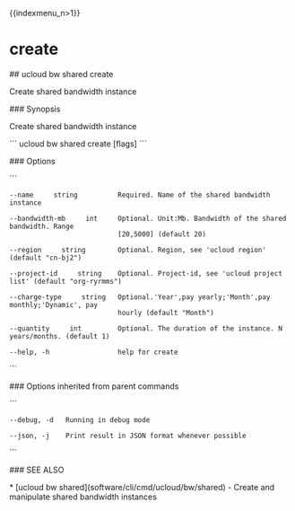 {{indexmenu_n>1}}

# create

\#\# ucloud bw shared create

Create shared bandwidth instance

\#\#\# Synopsis

Create shared bandwidth instance

\`\`\` ucloud bw shared create \[flags\] \`\`\`

\#\#\# Options

\`\`\`

``` 
--name     string          Required. Name of the shared bandwidth instance 
```

``` 
--bandwidth-mb     int     Optional. Unit:Mb. Bandwidth of the shared bandwidth. Range
                           [20,5000] (default 20) 
```

``` 
--region     string        Optional. Region, see 'ucloud region' (default "cn-bj2") 
```

``` 
--project-id     string    Optional. Project-id, see 'ucloud project list' (default "org-ryrmms") 
```

``` 
--charge-type     string   Optional.'Year',pay yearly;'Month',pay monthly;'Dynamic', pay
                           hourly (default "Month") 
```

``` 
--quantity     int         Optional. The duration of the instance. N years/months. (default 1) 
```

``` 
--help, -h                 help for create 
```

\`\`\`

\#\#\# Options inherited from parent commands

\`\`\`

``` 
--debug, -d   Running in debug mode 
```

``` 
--json, -j    Print result in JSON format whenever possible 
```

\`\`\`

\#\#\# SEE ALSO

\* \[ucloud bw shared\](software/cli/cmd/ucloud/bw/shared) - Create and
manipulate shared bandwidth instances
